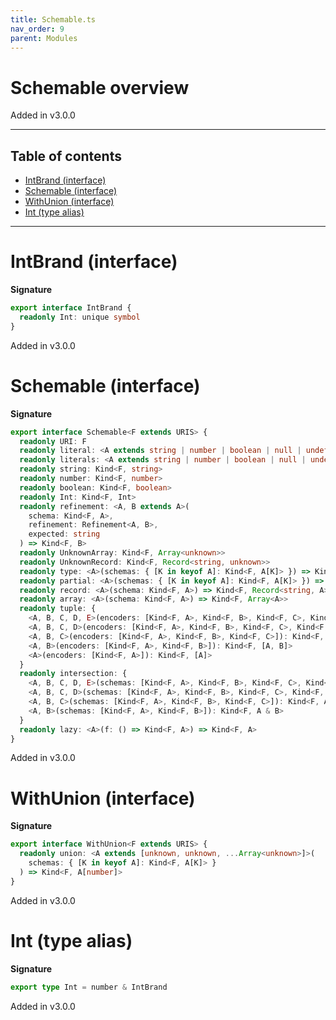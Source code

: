 ```yaml
---
title: Schemable.ts
nav_order: 9
parent: Modules
---
```


# Schemable overview

Added in v3.0.0

---

<h2 class="text-delta">Table of contents</h2>

- [IntBrand (interface)](#intbrand-interface)
- [Schemable (interface)](#schemable-interface)
- [WithUnion (interface)](#withunion-interface)
- [Int (type alias)](#int-type-alias)

---

# IntBrand (interface)

**Signature**

```ts
export interface IntBrand {
  readonly Int: unique symbol
}
```

Added in v3.0.0

# Schemable (interface)

**Signature**

```ts
export interface Schemable<F extends URIS> {
  readonly URI: F
  readonly literal: <A extends string | number | boolean | null | undefined>(a: A) => Kind<F, A>
  readonly literals: <A extends string | number | boolean | null | undefined>(as: Array<A>) => Kind<F, A>
  readonly string: Kind<F, string>
  readonly number: Kind<F, number>
  readonly boolean: Kind<F, boolean>
  readonly Int: Kind<F, Int>
  readonly refinement: <A, B extends A>(
    schema: Kind<F, A>,
    refinement: Refinement<A, B>,
    expected: string
  ) => Kind<F, B>
  readonly UnknownArray: Kind<F, Array<unknown>>
  readonly UnknownRecord: Kind<F, Record<string, unknown>>
  readonly type: <A>(schemas: { [K in keyof A]: Kind<F, A[K]> }) => Kind<F, A>
  readonly partial: <A>(schemas: { [K in keyof A]: Kind<F, A[K]> }) => Kind<F, Partial<A>>
  readonly record: <A>(schema: Kind<F, A>) => Kind<F, Record<string, A>>
  readonly array: <A>(schema: Kind<F, A>) => Kind<F, Array<A>>
  readonly tuple: {
    <A, B, C, D, E>(encoders: [Kind<F, A>, Kind<F, B>, Kind<F, C>, Kind<F, D>, Kind<F, E>]): Kind<F, [A, B, C, D, E]>
    <A, B, C, D>(encoders: [Kind<F, A>, Kind<F, B>, Kind<F, C>, Kind<F, D>]): Kind<F, [A, B, C, D]>
    <A, B, C>(encoders: [Kind<F, A>, Kind<F, B>, Kind<F, C>]): Kind<F, [A, B, C]>
    <A, B>(encoders: [Kind<F, A>, Kind<F, B>]): Kind<F, [A, B]>
    <A>(encoders: [Kind<F, A>]): Kind<F, [A]>
  }
  readonly intersection: {
    <A, B, C, D, E>(schemas: [Kind<F, A>, Kind<F, B>, Kind<F, C>, Kind<F, D>, Kind<F, E>]): Kind<F, A & B & C & D & E>
    <A, B, C, D>(schemas: [Kind<F, A>, Kind<F, B>, Kind<F, C>, Kind<F, D>]): Kind<F, A & B & C & D>
    <A, B, C>(schemas: [Kind<F, A>, Kind<F, B>, Kind<F, C>]): Kind<F, A & B & C>
    <A, B>(schemas: [Kind<F, A>, Kind<F, B>]): Kind<F, A & B>
  }
  readonly lazy: <A>(f: () => Kind<F, A>) => Kind<F, A>
}
```

Added in v3.0.0

# WithUnion (interface)

**Signature**

```ts
export interface WithUnion<F extends URIS> {
  readonly union: <A extends [unknown, unknown, ...Array<unknown>]>(
    schemas: { [K in keyof A]: Kind<F, A[K]> }
  ) => Kind<F, A[number]>
}
```

Added in v3.0.0

# Int (type alias)

**Signature**

```ts
export type Int = number & IntBrand
```

Added in v3.0.0
